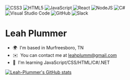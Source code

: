 ![CSS3](https://img.shields.io/badge/css3-%231572B6.svg?style=for-the-badge&logo=css3&logoColor=white)
![HTML5](https://img.shields.io/badge/html5-%23E34F26.svg?style=for-the-badge&logo=html5&logoColor=white)
![JavaScript](https://img.shields.io/badge/javascript-%23323330.svg?style=for-the-badge&logo=javascript&logoColor=%23F7DF1E)
![React](https://img.shields.io/badge/react-%2320232a.svg?style=for-the-badge&logo=react&logoColor=%2361DAFB)
![NodeJS](https://img.shields.io/badge/node.js-6DA55F?style=for-the-badge&logo=node.js&logoColor=white)
![C#](https://img.shields.io/badge/c%23-%23239120.svg?style=for-the-badge&logo=c-sharp&logoColor=white)
![Visual Studio Code](https://img.shields.io/badge/Visual%20Studio%20Code-0078d7.svg?style=for-the-badge&logo=visual-studio-code&logoColor=white)
![GitHub](https://img.shields.io/badge/github-%23121011.svg?style=for-the-badge&logo=github&color=black&color=black)
![Slack](https://img.shields.io/badge/Slack-4A154B?style=for-the-badge&logo=slack&logoColor=white)

Leah Plummer
===============================





*   🌍  I'm based in Murfreesboro, TN
*   ✉️  You can contact me at [leahplumm@gmail.com](mailto:leahplumm@gmail.com)
*   🧠  I'm learning JavaScript/CSS/HTML/C#/.NET

<!-- [![Top Langs](https://github-readme-stats.vercel.app/api/top-langs/?username=Leah-Plummer&show_icons=true&theme=discord_old_blurple)](https://github.com/Leah-Plummer/github-readme-stats) -->




[![Leah-Plummer's GitHub stats](https://github-readme-stats.vercel.app/api?username=Leah-Plummer&show_icons=true&theme=discord_old_blurple)](https://github.com/Leah-Plummer/github-readme-stats)
<!-- ![Leah-Plummer's GitHub stats](https://github-readme-stats.vercel.app/api?username=Leah-Plummer&count_private=true)
![Leah-Plummer's GitHub stats](https://github-readme-stats.vercel.app/api?username=Leah-Plummer&show_icons=true)
![Leah-Plummer's GitHub stats](https://github-readme-stats.vercel.app/api?username=Leah-Plummer&show_icons=true&theme=radical) -->
<!-- [![Readme Card](https://github-readme-stats.vercel.app/api/pin/?username=Leah-Plummer&repo=github-readme-stats)](https://github.com/Leah-Plummer/github-readme-stats) -->

<!-- <a href="https://github.com/Leah-Plummer/github-readme-stats">
  <img align="center" src="https://github-readme-stats.vercel.app/api/top-langs/?username=Leah-Plummer&show_icons=true&theme=discord_old_blurple" />
</a>
<a href="https://github.com/Leah-Plummer/convoychat">
  <img align-items="center" src="[https://github-readme-stats.vercel.app/api/pin/?username=Leah-Plummer&repo=convoychat](https://github-readme-stats.vercel.app/api?username=Leah-Plummer&show_icons=true&theme=discord_old_blurple)" />
</a> -->
<!-- [![Leah-Plummer's wakatime stats](https://github-readme-stats.vercel.app/api/wakatime?username=Leah-Plummer)](https://github.com/Leah-Plummer/github-readme-stats) -->

<!--
**Leah-Plummer** is a ✨ _special_ ✨ repository because its `README.md` (this file) appears on your GitHub profile.

Here are some ideas to get you started:

- 🔭 I’m currently working on ...
- 🌱 I’m currently learning ...
- 👯 I’m looking to collaborate on ...
- 🤔 I’m looking for help with ...
- 💬 Ask me about ...
- 📫 How to reach me: ...
- 😄 Pronouns: ...
- ⚡ Fun fact: ...
-->
